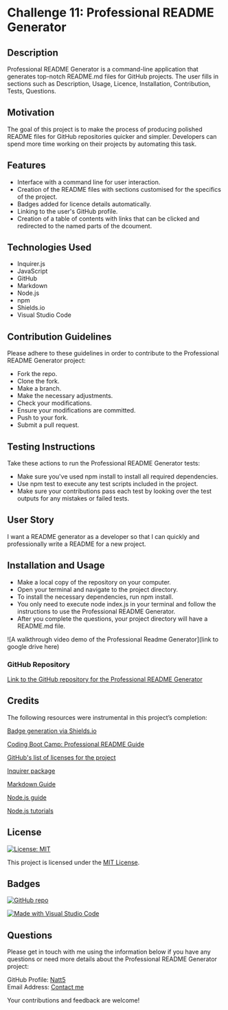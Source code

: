 # Challenge 11: Professional README Generator

## Description

Professional README Generator is a command-line application that generates top-notch README.md files for GitHub projects. The user fills in sections such as Description, Usage, Licence, Installation, Contribution, Tests, Questions.

## Motivation

The goal of this project is to make the process of producing polished README files for GitHub repositories quicker and simpler.  Developers can spend more time working on their projects by automating this task.

## Features

- Interface with a command line for user interaction.
- Creation of the README files with sections customised for the specifics of the project.
- Badges added for licence details automatically.
- Linking to the user's GitHub profile.
- Creation of a table of contents with links that can be clicked and redirected to the named parts of the dcoument.

## Technologies Used

- Inquirer.js
- JavaScript
- GitHub
- Markdown
- Node.js
- npm
- Shields.io
- Visual Studio Code

## Contribution Guidelines

Please adhere to these guidelines in order to contribute to the Professional README Generator project:

- Fork the repo.
- Clone the fork.
- Make a branch.
- Make the necessary adjustments.
- Check your modifications.
- Ensure your modifications are committed.
- Push to your fork.
- Submit a pull request.

## Testing Instructions

Take these actions to run the Professional README Generator tests:

- Make sure you've used npm install to install all required dependencies.
- Use npm test to execute any test scripts included in the project.
- Make sure your contributions pass each test by looking over the test outputs for any mistakes or failed tests.

## User Story

I want a README generator as a developer so that I can quickly and professionally write a README for a new project.

## Installation and Usage

- Make a local copy of the repository on your computer.
- Open your terminal and navigate to the project directory.
- To install the necessary dependencies, run npm install.
- You only need to execute node index.js in your terminal and follow the instructions to use the Professional README Generator. 
- After you complete the questions, your project directory will have a README.md file.

![A walkthrough video demo of the Professional Readme Generator](link to google drive here)

### GitHub Repository

[Link to the GitHub repository for the Professional README Generator](https://github.com/Natt5/challenge11-professional-README-generator)

## Credits

The following resources were instrumental in this project’s completion:

[Badge generation via Shields.io](https://shields.io/)

[Coding Boot Camp: Professional README Guide](https://coding-boot-camp.github.io/full-stack/github/professional-readme-guide)

[GitHub's list of licenses for the project](https://github.com/)

[Inquirer package](https://www.npmjs.com/package/inquirer)

[Markdown Guide](https://www.markdownguide.org/)

[Node.js guide](https://nodejs.org/en/learn/getting-started/introduction-to-nodejs)

[Node.js tutorials](https://www.geeksforgeeks.org/nodejs/?ref=shm)

## License

[![License: MIT](https://img.shields.io/badge/License-MIT-yellow.svg)](https://opensource.org/licenses/MIT)

This project is licensed under the [MIT License](https://opensource.org/licenses/MIT).

## Badges

[![GitHub repo](https://img.shields.io/badge/GitHub-Repository-blue.svg)](https://github.com/Natt5/challenge11-professional-README-generator)

[![Made with Visual Studio Code](https://img.shields.io/badge/Made%20with-Visual%20Studio%20Code-1f425f.svg)](https://code.visualstudio.com/)

## Questions

Please get in touch with me using the information below if you have any questions or need more details about the Professional README Generator project:

GitHub Profile: [Natt5](https://github.com/Natt5)  
Email Address: [Contact me](mailto:contactmeviagithub@gmail.com)

Your contributions and feedback are welcome! 
